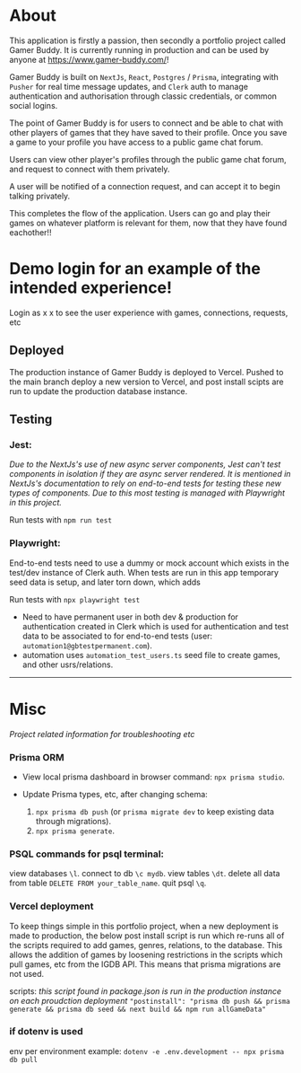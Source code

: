# About

This application is firstly a passion, then secondly a portfolio project called Gamer Buddy. It is currently running in production and can be used by anyone at https://www.gamer-buddy.com/!

Gamer Buddy is built on `NextJs`, `React`, `Postgres` / `Prisma`, integrating with `Pusher` for real time message updates, and `Clerk` auth to manage authentication and authorisation through classic credentials, or common social logins.

The point of Gamer Buddy is for users to connect and be able to chat with other players of games that they have saved to their profile. Once you save a game to your profile you have access to a public game chat forum.

Users can view other player's profiles through the public game chat forum, and request to connect with them privately.

A user will be notified of a connection request, and can accept it to begin talking privately.

This completes the flow of the application. Users can go and play their games on whatever platform is relevant for them, now that they have found eachother!!

# Demo login for an example of the intended experience!

Login as x x to see the user experience with games, connections, requests, etc

## Deployed

The production instance of Gamer Buddy is deployed to Vercel. Pushed to the main branch deploy a new version to Vercel, and post install scipts are run to update the production database instance.

## Testing

### Jest:

_Due to the NextJs's use of new async server components, Jest can't test components in isolation if they are async server rendered. It is mentioned in NextJs's documentation to rely on end-to-end tests for testing these new types of components. Due to this most testing is managed with Playwright in this project._

Run tests with `npm run test`

### Playwright:

End-to-end tests need to use a dummy or mock account which exists in the test/dev instance of Clerk auth. When tests are run in this app temporary seed data is setup, and later torn down, which adds

Run tests with `npx playwright test`

- Need to have permanent user in both dev & production for authentication created in Clerk which is used for authentication and test data to be associated to for end-to-end tests (user: `automation1@gbtestpermanent.com`).
- automation uses `automation_test_users.ts` seed file to create games, and other usrs/relations.

---

# Misc

_Project related information for troubleshooting etc_

### Prisma ORM

- View local prisma dashboard in browser command: `npx prisma studio`.

- Update Prisma types, etc, after changing schema:
  1.  `npx prisma db push` (or `prisma migrate dev` to keep existing data through migrations).
  2.  `npx prisma generate`.

### PSQL commands for psql terminal:

view databases `\l`.
connect to db `\c mydb`.
view tables `\dt`.
delete all data from table `DELETE FROM your_table_name`.
quit psql `\q`.

### Vercel deployment

To keep things simple in this portfolio project, when a new deployment is made to production, the below post install script is run which re-runs all of the scripts required to add games, genres, relations, to the database. This allows the addition of games by loosening restrictions in the scripts which pull games, etc from the IGDB API. This means that prisma migrations are not used.

scripts:
_this script found in package.json is run in the production instance on each proudction deployment_
`"postinstall": "prisma db push && prisma generate && prisma db seed && next build && npm run allGameData"`

### if dotenv is used

env per environment example: `dotenv -e .env.development -- npx prisma db pull`

